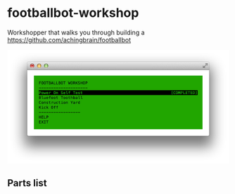 # footballbot-workshop

Workshopper that walks you through building a https://github.com/achingbrain/footballbot

![workshop screenshot](https://raw.githubusercontent.com/tableflip/footballbot-workshop/master/assets/screenshot.png)

## Parts list